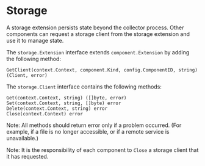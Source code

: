 # Storage

A storage extension persists state beyond the collector process. Other components can request a storage client from the storage extension and use it to manage state. 

The `storage.Extension` interface extends `component.Extension` by adding the following method:
```
GetClient(context.Context, component.Kind, config.ComponentID, string) (Client, error)
```

The `storage.Client` interface contains the following methods:
```
Get(context.Context, string) ([]byte, error)
Set(context.Context, string, []byte) error
Delete(context.Context, string) error
Close(context.Context) error
```
Note: All methods should return error only if a problem occurred. (For example, if a file is no longer accessible, or if a remote service is unavailable.)

Note: It is the responsibility of each component to `Close` a storage client that it has requested.